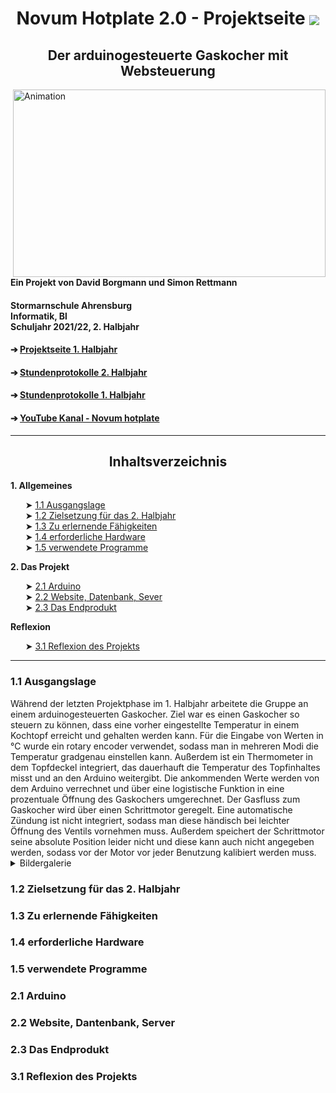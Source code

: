 <html>
<head>
<h1 align="center"> Novum Hotplate 2.0 - Projektseite <img align="center" src="https://user-images.githubusercontent.com/88385654/161974070-e4a0fdf8-0add-486b-9a34-8e11fd9d6ffb.png">
 </h1>

<h2 align="center"> Der arduinogesteuerte Gaskocher mit Websteuerung </h2>
</head>
<img align="right" alt="Animation" width="500" height="300" src="https://user-images.githubusercontent.com/88385654/144711039-e3602339-827f-42a6-b684-b21d3ee8bcf1.gif">
<h4 align="left"> Ein Projekt von David Borgmann und Simon Rettmann</h4>
<h4 align="left"> Stormarnschule Ahrensburg <br/> Informatik, Bl <br/> Schuljahr 2021/22, 2. Halbjahr </br> </h4>

<body>
<h4 align="left"> &#10132; <a href="https://github.com/simonrettmann/Projektseite"> Projektseite 1. Halbjahr</a> </h4> 
<h4 align="left"> &#10132; <a href="https://github.com/simonrettmann/Stundenprotokolle-2.-Halbjahr"> Stundenprotokolle 2. Halbjahr</a> </h4> 
<h4 align="left"> &#10132; <a href="https://github.com/simonrettmann/Stundenprotokolle"> Stundenprotokolle 1. Halbjahr</a> </h4> 
<h4 align="left"> &#10132; <a href="https://www.youtube.com/channel/UCEljeGxqUxyXQlMq9Q-U8_w"> YouTube Kanal - Novum hotplate</a> </h4>
  
</body>
<hr>
<body>
  
<h2 align="center"> Inhaltsverzeichnis </h2>
  
<b> 1. Allgemeines </b>
<br/>
<ul>
&#10148; <a href="#Rückblick"> 1.1 Ausgangslage</a> <br/>
&#10148; <a href="#Zielsetzung"> 1.2 Zielsetzung für das 2. Halbjahr</a> <br/>
&#10148; <a href="#Lernen"> 1.3 Zu erlernende Fähigkeiten</a> <br/>
&#10148; <a href="#Hardware"> 1.4 erforderliche Hardware</a> <br/>
&#10148; <a href="#Software"> 1.5 verwendete Programme</a>
</ul>
  
<b> 2. Das Projekt</b>
<br/>
<ul>
&#10148; <a href="#Arduino"> 2.1 Arduino</a> <br/>
&#10148; <a href="#Website"> 2.2 Website, Datenbank, Sever</a> <br/>
&#10148; <a href="Endprodukt"> 2.3 Das Endprodukt</a>
</ul>
  
<b>Reflexion</b>
<br/>
<ul>
&#10148; <a href="#Reflexion"> 3.1 Reflexion des Projekts</a>
</ul>
</body>
<hr>

<h3> <a id="#Rückblick"> 1.1 Ausgangslage</a></h3>

<body>
Während der letzten Projektphase im 1. Halbjahr arbeitete die Gruppe an einem arduinogesteuerten Gaskocher. Ziel war es einen Gaskocher so steuern zu können, dass eine vorher eingestellte Temperatur in einem Kochtopf erreicht und gehalten werden kann. Für die Eingabe von Werten in °C wurde ein rotary encoder verwendet, sodass man in mehreren Modi die Temperatur gradgenau einstellen kann. Außerdem ist ein Thermometer in dem Topfdeckel integriert, das dauerhauft die Temperatur des Topfinhaltes misst und an den Arduino weitergibt. Die ankommenden Werte werden von dem Arduino verrechnet und über eine logistische Funktion in eine prozentuale Öffnung des Gaskochers umgerechnet. Der Gasfluss zum Gaskocher wird über einen Schrittmotor geregelt. Eine automatische Zündung ist nicht integriert, sodass man diese händisch bei leichter Öffnung des Ventils vornehmen muss. Außerdem speichert der Schrittmotor seine absolute Position leider nicht und diese kann auch nicht angegeben werden, sodass vor der Motor vor jeder Benutzung kalibiert werden muss. 

<details>
 <summary>Bildergalerie</summary>
 <b> Bild vom Kochtopf mit integrierten Thermometer</b> <br/>
 <img width="300" alt="Kochtopf" align="left" src="https://user-images.githubusercontent.com/88385654/162032493-22a59161-c6d7-4ef2-a78b-cc23bafafbe6.jpg">

 <b> Bild vom Schrittmotor auf der Gasflasche</b> <br/>
 <img alt="Schrittmotor" align="center" width="300" src="https://user-images.githubusercontent.com/88385654/162031011-f48fb0e4-3051-428b-b170-a0e1aee11551.jpg">


 </details>
</body>
<h3> <a id="#Zielsetzung"> 1.2 Zielsetzung für das 2. Halbjahr </a></h3>


<h3> <a id="#Lernen"> 1.3 Zu erlernende Fähigkeiten </a></h3>


<h3> <a id="#Hardware"> 1.4 erforderliche Hardware </a></h3>


<h3> <a id="#Software"> 1.5 verwendete Programme</a></h3>


<h3> <a id="#Arduino"> 2.1 Arduino </a></h3>


<h3> <a id="#Website"> 2.2 Website, Dantenbank, Server </a></h3>


<h3> <a id="#Endprodukt"> 2.3 Das Endprodukt </a></h3>


<h3> <a id="#Relexion"> 3.1 Reflexion des Projekts </a></h3>


